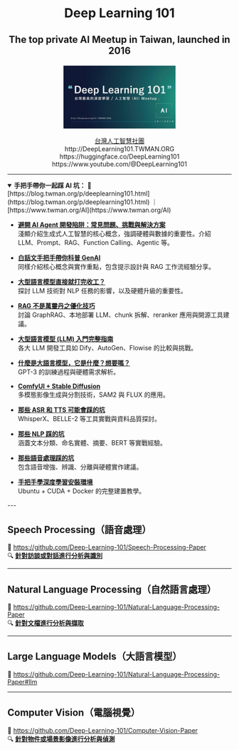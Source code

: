 # <p align="center">Deep Learning 101</p>

## <p align="center">The top private AI Meetup in Taiwan, launched in 2016</p>

<p align="center">
  <img src="https://github.com/Deep-Learning-101/.github/blob/main/images/DeepLearning101.JPG" width="50%" />
</p>

<p align="center">
  <a href="https://www.facebook.com/groups/525579498272187/">台灣人工智慧社團</a>  
  <br>http://DeepLearning101.TWMAN.ORG  
  <br>https://huggingface.co/DeepLearning101  
  <br>https://www.youtube.com/@DeepLearning101
</p>

---

<details open>
<summary><strong>手把手帶你一起踩 AI 坑：</strong>  
🔗 [https://blog.twman.org/p/deeplearning101.html](https://blog.twman.org/p/deeplearning101.html) ｜ [https://www.twman.org/AI](https://www.twman.org/AI)</summary>

- **[避開 AI Agent 開發陷阱：常見問題、挑戰與解決方案](https://blog.twman.org/2025/03/AIAgent.html)**  
  淺顯介紹生成式人工智慧的核心概念，強調硬體與數據的重要性。介紹 LLM、Prompt、RAG、Function Calling、Agentic 等。

- **[白話文手把手帶你科普 GenAI](https://blog.twman.org/2024/08/LLM.html)**  
  同樣介紹核心概念與實作重點，包含提示設計與 RAG 工作流經驗分享。

- **[大型語言模型直接就打完收工？](https://blog.twman.org/2024/09/LLM.html)**  
  探討 LLM 技術對 NLP 任務的影響，以及硬體升級的重要性。

- **[RAG 不是萬靈丹之優化技巧](https://blog.twman.org/2024/07/RAG.html)**  
  討論 GraphRAG、本地部署 LLM、chunk 拆解、reranker 應用與開源工具建議。

- **[大型語言模型 (LLM) 入門完整指南](https://blog.twman.org/2024/02/LLM.html)**  
  各大 LLM 開發工具如 Dify、AutoGen、Flowise 的比較與挑戰。

- **[什麼是大語言模型，它是什麼？想要嗎？](https://blog.twman.org/2023/04/GPT.html)**  
  GPT-3 的訓練過程與硬體需求解析。

- **[ComfyUI + Stable Diffusion](https://blog.twman.org/2024/11/diffusion.html)**  
  多模態影像生成與分割技術，SAM2 與 FLUX 的應用。

- **[那些 ASR 和 TTS 可能會踩的坑](https://blog.twman.org/2024/02/asr-tts.html)**  
  WhisperX、BELLE-2 等工具實戰與資料品質探討。

- **[那些 NLP 踩的坑](https://blog.twman.org/2021/04/NLP.html)**  
  涵蓋文本分類、命名實體、摘要、BERT 等實戰經驗。

- **[那些語音處理踩的坑](https://blog.twman.org/2021/04/ASR.html)**  
  包含語音增強、辨識、分離與硬體實作建議。

- **[手把手學深度學習安裝環境](https://blog.twman.org/2020/05/DeepLearning.html)**  
  Ubuntu + CUDA + Docker 的完整建置教學。

</details>
---

## Speech Processing（語音處理）

🔗 https://github.com/Deep-Learning-101/Speech-Processing-Paper  
🔍 **[針對訪談或對話進行分析與識別](https://www.twman.org/AI/ASR)**

---

## Natural Language Processing（自然語言處理）

🔗 https://github.com/Deep-Learning-101/Natural-Language-Processing-Paper  
🔍 **[針對文檔進行分析與擷取](https://www.twman.org/AI/NLP)**

---

## Large Language Models（大語言模型）

🔗 https://github.com/Deep-Learning-101/Natural-Language-Processing-Paper#llm

---

## Computer Vision（電腦視覺）

🔗 https://github.com/Deep-Learning-101/Computer-Vision-Paper  
🔍 **[針對物件或場景影像進行分析與偵測](https://www.twman.org/AI/CV)**
